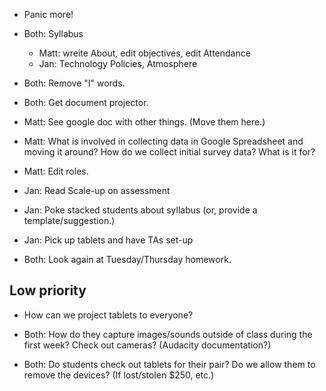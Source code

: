 * Panic more!

* Both: Syllabus
    * Matt: wreite About, edit objectives, edit Attendance
    * Jan: Technology Policies, Atmosphere
	
* Both: Remove "I" words.

* Both: Get document projector.
	
* Matt: See google doc with other things. (Move them here.)

* Matt: What is involved in collecting data in Google Spreadsheet and moving it around? How do we collect initial survey data? What is it for?

* Matt: Edit roles.

* Jan: Read Scale-up on assessment

* Jan: Poke stacked students about syllabus (or, provide a template/suggestion.)

* Jan: Pick up tablets and have TAs set-up

* Both: Look again at Tuesday/Thursday homework.

## Low priority

* How can we project tablets to everyone? 

* Both: How do they capture images/sounds outside of class during the first week? Check out cameras? (Audacity documentation?)

* Both: Do students check out tablets for their pair? Do we allow them to remove the devices? (If lost/stolen $250, etc.)  
